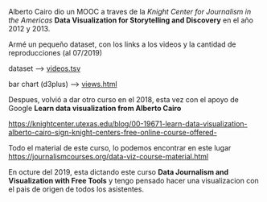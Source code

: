 Alberto Cairo dio un MOOC a traves de la _Knight Center for Journalism in the Americas_ **Data Visualization for Storytelling and Discovery** en el año 2012 y 2013.

Armé un pequeño dataset, con los links a los videos y la cantidad de reproducciones (al 07/2019)

dataset --> [videos.tsv](videos.tsv)

bar chart (d3plus) --> [views.html](https://aaizemberg.github.io/vis/mooc/views.html)

Despues, volvió a dar otro curso en el 2018, esta vez con el apoyo de Google **Learn data visualization from Alberto Cairo** 

https://knightcenter.utexas.edu/blog/00-19671-learn-data-visualization-alberto-cairo-sign-knight-centers-free-online-course-offered-

Todo el material de este curso, lo podemos encontrar en este lugar https://journalismcourses.org/data-viz-course-material.html

En octure del 2019, esta dictando este curso **Data Journalism and Visualization with Free Tools** y tengo pensado hacer una visualizacion con el pais de origen de todos los asistentes. 
